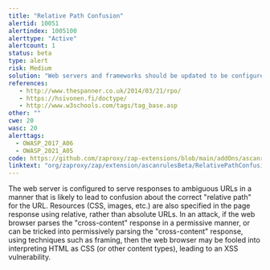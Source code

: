 ```yaml
---
title: "Relative Path Confusion"
alertid: 10051
alertindex: 1005100
alerttype: "Active"
alertcount: 1
status: beta
type: alert
risk: Medium
solution: "Web servers and frameworks should be updated to be configured to not serve responses to ambiguous URLs in such a way that the relative path of such URLs could be mis-interpreted by components on either the client side, or server side. Within the application, the correct use of the \"<base>\" HTML tag in the HTTP response will unambiguously specify the base URL for all relative URLs in the document. Use the \"Content-Type\" HTTP response header to make it harder for the attacker to force the web browser to mis-interpret the content type of the response. Use the \"X-Content-Type-Options: nosniff\" HTTP response header to prevent the web browser from \"sniffing\" the content type of the response. Use a modern DOCTYPE such as \"<!doctype html>\" to prevent the page from being rendered in the web browser using \"Quirks Mode\", since this results in the content type being ignored by the web browser. Specify the \"X-Frame-Options\" HTTP response header to prevent Quirks Mode from being enabled in the web browser using framing attacks. "
references:
   - http://www.thespanner.co.uk/2014/03/21/rpo/
   - https://hsivonen.fi/doctype/
   - http://www.w3schools.com/tags/tag_base.asp
other: ""
cwe: 20
wasc: 20
alerttags: 
  - OWASP_2017_A06
  - OWASP_2021_A05
code: https://github.com/zaproxy/zap-extensions/blob/main/addOns/ascanrulesBeta/src/main/java/org/zaproxy/zap/extension/ascanrulesBeta/RelativePathConfusionScanRule.java
linktext: "org/zaproxy/zap/extension/ascanrulesBeta/RelativePathConfusionScanRule.java"
---
```

The web server is configured to serve responses to ambiguous URLs in a manner that is likely to lead to confusion about the correct "relative path" for the URL. Resources (CSS, images, etc.) are also specified in the page response using relative, rather than absolute URLs. In an attack, if the web browser parses the "cross-content" response in a permissive manner, or can be tricked into permissively parsing the "cross-content" response, using techniques such as framing, then the web browser may be fooled into interpreting HTML as CSS (or other content types), leading to an XSS vulnerability.
